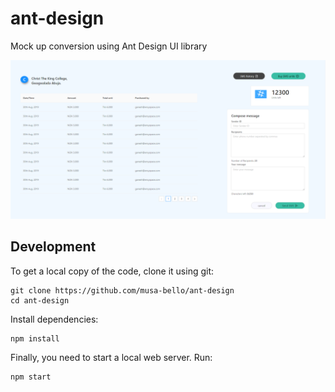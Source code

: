# ant-design

Mock up conversion using Ant Design UI library

<p align="center">
  <img src="./screenshot.PNG" alt='Screenshot'>
</p>

## Development

To get a local copy of the code, clone it using git:

```
git clone https://github.com/musa-bello/ant-design
cd ant-design
```

Install dependencies:

```
npm install
```

Finally, you need to start a local web server. Run:

```
npm start
```